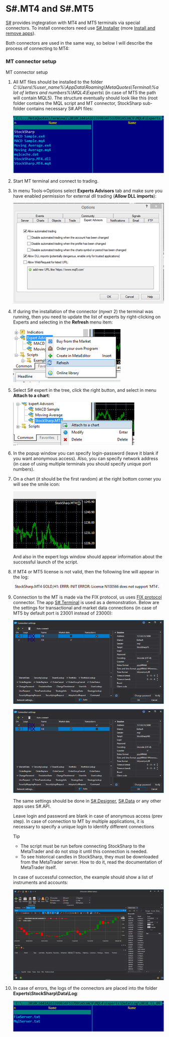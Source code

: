 # S\#.MT4 and S\#.MT5

[S\#](StockSharpAbout.md) provides ingtegration with MT4 and MT5 terminals via special connectors. To install connectors need use [S\#.Installer](SharpInstaller.md) (more [Install  and remove apps](Installer_installing_removing_programs.md)).

Both connectors are used in the same way, so below I will describe the process of connecting to MT4:

### MT connector setup

MT connector setup

1. All MT files should be installed to the folder *C:\\Users\\%user\_name%\\AppData\\Roaming\\MetaQuotes\\Terminal\\%a lot of letters and numbers%\\MQL4\\Experts\\* (in case of MT5 the path will contain MQL5). The structure eventually should look like this (root folder contains the MQL script and MT connector, StockSharp sub\-folder contains necessary S\#.API files:

   ![MT 0](../images/MT_0.png)
2. Start MT terminal and connect to trading.
3. In menu Tools\-\>Options select **Experts Advisors** tab and make sure you have enabled permission for external dll trading (**Allow DLL imports**):

   ![MT 1](../images/MT_1.png)
4. If during the installation of the connector (пункт 2) the terminal was running, then you need to update the list of experts by right\-clicking on Experts and selecting in the **Refresh** menu item:

   ![MT 2](../images/MT_2.png)
5. Select S\# expert in the tree, click the right button, and select in menu **Attach to a chart**:

   ![MT 3](../images/MT_3.png)
6. In the popup window you can specify login\-password (leave it blank if you want anonymous access). Also, you can specify network address (in case of using multiple terminals you should specify unique port numbers).
7. On a chart (it should be the first random) at the right bottom corner you will see the smile icon:

   ![MT 4](../images/MT_4.png)

   And also in the expert logs window should appear information about the successful launch of the script.
8. If MT4 or MT5 license is not valid, then the following line will appear in the log:

   ![MT 5](../images/MT_5.png)
9. Connection to the MT is made via the FIX protocol, us uses [FIX protocol](Fix.md) connector. The app [S\#.Terminal](Terminal.md) is used as a demonstration. Below are the settings for transactional and market data connections (in case of MT5 by default port is 23001 instead of 23000):

   ![MT 6](../images/MT_6.png)

   ![MT 7](../images/MT_7.png)

   The same settings should be done in [S\#.Designer](Designer.md), [S\#.Data](Hydra.md) or any other apps uses S\#.API.

   Leave login and password are blank in case of anonymous access (prev step). In case of connection to MT by multiple applications, it is necessary to specify a unique login to identify different connections

   > [!TIP]
   > - The script must be run before connecting StockSharp to the MetaTrader and do not stop it until this connection is needed.  
   > - To see historical candles in StockSharp, they must be downloaded from the MetaTrader server. How to do it, read the documentation of MetaTrader itself.

   In case of successful connection, the example should show a list of instruments and accounts:

   ![MT 8](../images/MT_8.png)
10. In case of errors, the logs of the connectors are placed into the folder **Experts\\StockSharp\\Data\\Log**:

    ![MT 9](../images/MT_9.png)
